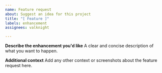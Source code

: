 ```yaml
---
name: Feature request
about: Suggest an idea for this project
title: "[ Feature ]"
labels: enhancement
assignees: valknight

---
```


**Describe the enhancement you'd like**
A clear and concise description of what you want to happen.

**Additional context**
Add any other context or screenshots about the feature request here.
